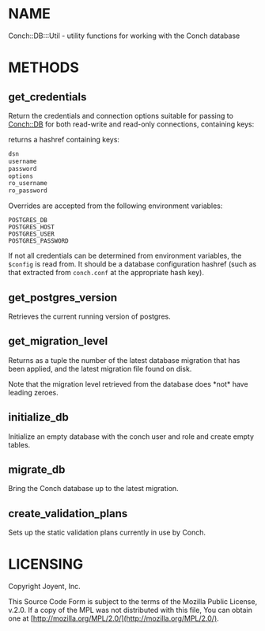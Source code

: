 # NAME

Conch::DB:::Util - utility functions for working with the Conch database

# METHODS

## get\_credentials

Return the credentials and connection options suitable for passing to [Conch::DB](../modules/Conch::DB) for both
read-write and read-only connections, containing keys:

returns a hashref containing keys:

```perl
dsn
username
password
options
ro_username
ro_password
```

Overrides are accepted from the following environment variables:

```
POSTGRES_DB
POSTGRES_HOST
POSTGRES_USER
POSTGRES_PASSWORD
```

If not all credentials can be determined from environment variables, the `$config` is read
from. It should be a database configuration hashref (such as that extracted from `conch.conf`
at the appropriate hash key).

## get\_postgres\_version

Retrieves the current running version of postgres.

## get\_migration\_level

Returns as a tuple the number of the latest database migration that has been applied, and the
latest migration file found on disk.

Note that the migration level retrieved from the database does \*not\* have leading zeroes.

## initialize\_db

Initialize an empty database with the conch user and role and create empty tables.

## migrate\_db

Bring the Conch database up to the latest migration.

## create\_validation\_plans

Sets up the static validation plans currently in use by Conch.

# LICENSING

Copyright Joyent, Inc.

This Source Code Form is subject to the terms of the Mozilla Public License,
v.2.0. If a copy of the MPL was not distributed with this file, You can obtain
one at [http://mozilla.org/MPL/2.0/](http://mozilla.org/MPL/2.0/).
